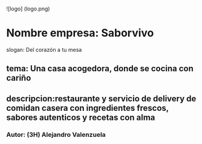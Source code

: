 ![logo] (logo.png)

# Nombre empresa: Saborvivo
 slogan: Del corazón a tu mesa

## tema: Una casa acogedora, donde se cocina con cariño


## descripcion:restaurante y servicio de delivery de comidan casera con ingredientes frescos, sabores autenticos y recetas con alma


### Autor: (3H) Alejandro Valenzuela
